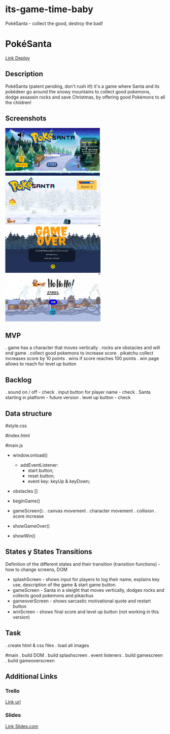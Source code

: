 # its-game-time-baby
PokéSanta - collect the good, destroy the bad! 

# PokéSanta
[Link Deploy](https://codebymymood.github.io/its-game-time-baby/)


## Description
PokéSanta (patent pending, don't rush it!) it's a game where Santa and its pokédeer go around the snowy mountains to collect good pokemons, dodge assassin rocks and save Christmas, by offering good Pokémons to all the children!

## Screenshots
<img width = '300px' height = '150px' src = './images/intro-screenshot.PNG'> <img width = '300px' height = '150px' src = './images/game-screenshot.PNG'> <img width = '300px' height = '150px' src = './images/over-screenshot.PNG'> <img width = '300px' height = '150px' src = './images/win-screenshot.PNG'>


## MVP
. game has a character that moves vertically
. rocks are obstacles and will end game
. collect good pokemons to increase score
. pikatchu collect increases score by 10 points
. wins if score reaches 100 points
. win page allows to reach for level up button


## Backlog
. sound on / off - check
. input button for player name - check
. Santa starting in platform - future version
. level up button - check


## Data structure

#style.css

#index.html

#main.js
- window.onload()
    - addEventListener:
        - start button;
        - reset button;
        - event key: keyUp & keyDown;

- obstacles []
- beginGame()
- gameScreen():
    . canvas movement
    . character movement
    . collision
    . score increase
- showGameOver()
- showWin()


## States y States Transitions
Definition of the different states and their transition (transition functions) - how to change screens, DOM

- splashScreen - shows input for players to log their name, explains key use, description of the game & start game button
- gameScreen - Santa in a sleight that moves vertically, dodges rocks and collects good pokemons and pikachus
- gameoverScreen - shows sarcastic motivational quote and restart button
- winScreen - shows final score and level up button (not working in this version)


## Task

. create html & css files
. load all images

#main
. build DOM
. build splashscreen
. event listeners
. build gamescreen
. build gameoverscreen


## Additional Links


### Trello
[Link url](https://trello.com/b/ha01vZyK/pok%C3%A9santa)


### Slides
[Link Slides.com](https://1drv.ms/p/s!AsXsOMZ6ab3llU_uPxsc-zJ2MoC_?e=N5KeA9)

